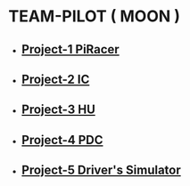 # TEAM-PILOT ( MOON )

- ## [Project-1 PiRacer](Project-1)
- ## [Project-2 IC](Project-2)
- ## [Project-3 HU](Project-3)
- ## [Project-4 PDC](Project-4)
- ## [Project-5 Driver's Simulator](Project-5)